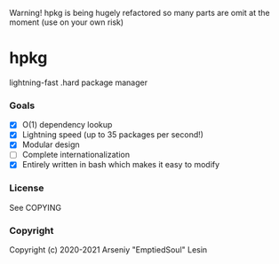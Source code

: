 Warning! hpkg is being hugely refactored so many parts are omit at the moment (use on your own risk)
# hpkg
lightning-fast .hard package manager 
### Goals
 - [X] O(1) dependency lookup
 - [X] Lightning speed (up to 35 packages per second!)
 - [X] Modular design
 - [ ] Complete internationalization
 - [X] Entirely written in bash which makes it easy to modify
### License
See COPYING
### Copyright
Copyright (c) 2020-2021 Arseniy "EmptiedSoul" Lesin

